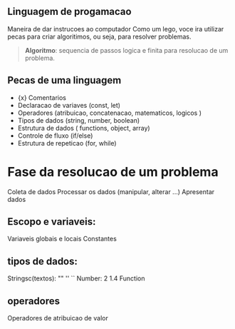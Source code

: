 ## Linguagem de progamacao 

Maneira de dar instrucoes ao computador
Como um lego, voce ira utilizar pecas para criar algoritimos, ou seja, para resolver problemas.

> **Algoritmo**: sequencia de passos logica e finita para resolucao de um problema.

## Pecas de uma linguagem

- {x} Comentarios 
- Declaracao de variaves (const, let)
- Operadores (atribuicao, concatenacao, matematicos, logicos )
- Tipos de dados (string, number, boolean)
- Estrutura de dados ( functions, object, array)
- Controle de fluxo (if/else)
- Estrutura de repeticao (for, while)

# Fase da resolucao de um problema
Coleta de dados
Processar os dados (manipular, alterar ...)
Apresentar dados

## Escopo e variaveis:

 Variaveis globais e locais
 Constantes

## tipos de dados:

Stringsc(textos): "" '' ``
Number: 2 1.4
Function

## operadores

Operadores de atribuicao de valor